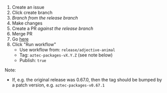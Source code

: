 1. Create an issue
2. Click create branch
3. _Branch from the release branch_
4. Make changes
5. Create a PR _against the release branch_
6. Merge PR
7. Go [here](https://github.com/AztecProtocol/aztec-packages/actions/workflows/publish-aztec-packages.yml)
8. Click "Run workflow"
   - Use workflow from: `release/adjective-animal`
   - Tag: `aztec-packages-vX.Y.Z` (see note below)
   - Publish: `true`

Note:

- If, e.g. the original release was 0.67.0, then the tag should be bumped by a patch version, e.g. `aztec-packages-v0.67.1`
